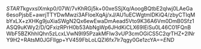 $START$kgvxslXmkp0/07W/7vKhRGj5k+00xeSSjXq/AoogBQtbE2qIwj0LAeGa6esoPjsbE+awrjTTYDwMwzi3AFloeXqAj/xJ/AU1uECWgtmlDKiQ4/zbyCTIqMbYxLX+zXHKg9juXiaSWgN2Qx6ewEwaDmAead5Vto9K36A6Vm0DmB0Sfz1ASQ9uKWy2/D/QFxizRPrH0b53AbNgWp6JHdKiCLX69lEiSu0L46C01FQnBWbF5BZKhhIQhn5zLcxLVwN9I95PzakMFIw3vUP3cmOGiCS5C2qrTHZ+2INrY9H2+RAtsM0JGFIlgp+YV459FbLoLQZl6fx7lr7qgy0Ge1zcYA==$END$